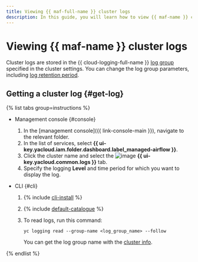 ```yaml
---
title: Viewing {{ maf-full-name }} cluster logs
description: In this guide, you will learn how to view {{ maf-name }} cluster logs.
---
```


# Viewing {{ maf-name }} cluster logs

Cluster logs are stored in the {{ cloud-logging-full-name }} [log group](../../logging/concepts/log-group.md) specified in the cluster settings. You can change the log group parameters, including [log retention period](../../logging/operations/retention-period.md).

## Getting a cluster log {#get-log}

{% list tabs group=instructions %}

- Management console {#console}

    1. In the [management console]({{ link-console-main }}), navigate to the relevant folder.
    1. In the list of services, select **{{ ui-key.yacloud.iam.folder.dashboard.label_managed-airflow }}**.
    1. Click the cluster name and select the ![image](../../_assets/console-icons/receipt.svg) **{{ ui-key.yacloud.common.logs }}** tab.
    1. Specify the logging **Level** and time period for which you want to display the log.

- CLI {#cli}

    1. {% include [cli-install](../../_includes/cli-install.md) %}

    1. {% include [default-catalogue](../../_includes/default-catalogue.md) %}

    1. To read logs, run this command:

        ```
        yc logging read --group-name <log_group_name> --follow
        ```

        You can get the log group name with the [cluster info](./cluster-list.md#get-cluster).

{% endlist %}
